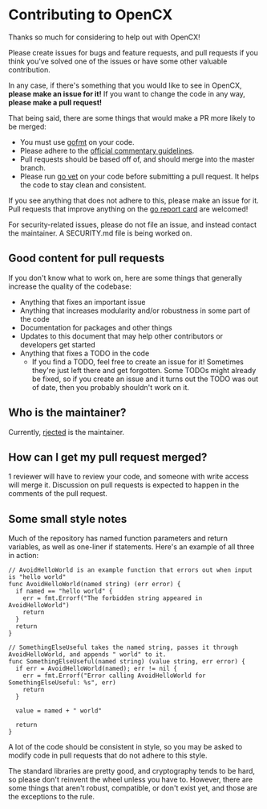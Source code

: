 # Contributing to OpenCX

Thanks so much for considering to help out with OpenCX!

Please create issues for bugs and feature requests, and pull requests if you think you've solved one of the issues or have some other valuable contribution.

In any case, if there's something that you would like to see in OpenCX, **please make an issue for it!** If you want to change the code in any way, **please make a pull request!**

That being said, there are some things that would make a PR more likely to be merged:
 * You must use [gofmt](https://golang.org/cmd/gofmt/) on your code.
 * Please adhere to the [official commentary guidelines](https://golang.org/doc/effective_go.html#commentary).
 * Pull requests should be based off of, and should merge into the master branch.
 * Please run [go vet](https://golang.org/cmd/vet/) on your code before submitting a pull request. It helps the code to stay clean and consistent.

If you see anything that does not adhere to this, please make an issue for it.
Pull requests that improve anything on the [go report card](https://goreportcard.com/report/github.com/mit-dci/opencx) are welcomed!

For security-related issues, please do not file an issue, and instead contact the maintainer. A SECURITY.md file is being worked on.

## Good content for pull requests

If you don't know what to work on, here are some things that generally increase the quality of the codebase:
 * Anything that fixes an important issue
 * Anything that increases modularity and/or robustness in some part of the code
 * Documentation for packages and other things
 * Updates to this document that may help other contributors or developers get started
 * Anything that fixes a TODO in the code
   - If you find a TODO, feel free to create an issue for it! Sometimes they're just left there and get forgotten. Some TODOs might already be fixed, so if you create an issue and it turns out the TODO was out of date, then you probably shouldn't work on it. 

## Who is the maintainer?

Currently, [rjected](https://github.com/rjected) is the maintainer.

## How can I get my pull request merged?

1 reviewer will have to review your code, and someone with write access will merge it.
Discussion on pull requests is expected to happen in the comments of the pull request.

## Some small style notes

Much of the repository has named function parameters and return variables, as well as one-liner if statements. Here's an example of all three in action:
```golang
// AvoidHelloWorld is an example function that errors out when input is "hello world"
func AvoidHelloWorld(named string) (err error) {
  if named == "hello world" {
    err = fmt.Errorf("The forbidden string appeared in AvoidHelloWorld")
    return
  }
  return
}

// SomethingElseUseful takes the named string, passes it through AvoidHelloWorld, and appends " world" to it.
func SomethingElseUseful(named string) (value string, err error) {
  if err = AvoidHelloWorld(named); err != nil {
    err = fmt.Errorf("Error calling AvoidHelloWorld for SomethingElseUseful: %s", err)
    return
  }

  value = named + " world"

  return
}
```

A lot of the code should be consistent in style, so you may be asked to modify code in pull requests that do not adhere to this style.

The standard libraries are pretty good, and cryptography tends to be hard, so please don't reinvent the wheel unless you have to. However, there are some things that aren't robust, compatible, or don't exist yet, and those are the exceptions to the rule.